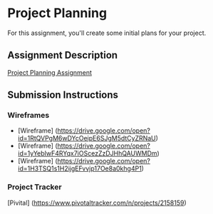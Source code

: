 # Project Planning
For this assignment, you'll create some initial plans for your project.

## Assignment Description
[Project Planning Assignment](https://education.launchcode.org/liftoff/assignments/planning/)

## Submission Instructions

### Wireframes
* [Wireframe] (https://drive.google.com/open?id=1RtQVPgM6wDYcOeipE6SJgM5dtCyZRNaU)
* [Wireframe] (https://drive.google.com/open?id=1yYebIwF4RYqx7iOScezZzDJHhQAUWMDm)
* [Wireframe] (https://drive.google.com/open?id=1H3TSQ1s1H2ijgEFvvjp17Oe8a0khg4P1)



### Project Tracker
[Pivital] (https://www.pivotaltracker.com/n/projects/2158159)